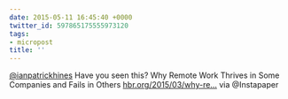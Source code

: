 ```yaml
---
date: 2015-05-11 16:45:40 +0000
twitter_id: 597865175555973120
tags:
- micropost
title: ''
---
```


[@ianpatrickhines](https://twitter.com/ianpatrickhines) Have you seen this? Why Remote Work Thrives in Some Companies and Fails in Others [hbr.org/2015/03/why-re…](https://hbr.org/2015/03/why-remote-work-thrives-in-some-companies-and-fails-in-others) via @Instapaper
